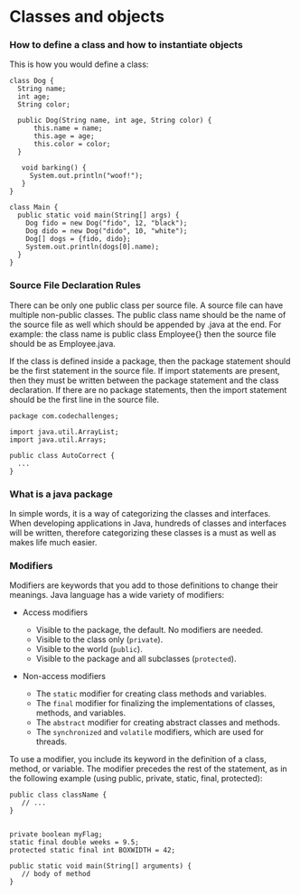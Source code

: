 # Classes and objects

### How to define a class and how to instantiate objects

This is how you would define a class:
```
class Dog {
  String name;
  int age;
  String color;

  public Dog(String name, int age, String color) {
      this.name = name;
      this.age = age;
      this.color = color;
  }

   void barking() {
     System.out.println("woof!");
   }
}

class Main {
  public static void main(String[] args) {
    Dog fido = new Dog("fido", 12, "black");
    Dog dido = new Dog("dido", 10, "white");
    Dog[] dogs = {fido, dido};
    System.out.println(dogs[0].name);
  }
}
```

### Source File Declaration Rules
There can be only one public class per source file. A source file can have multiple non-public classes.
The public class name should be the name of the source file as well which should be appended by .java at the end. For example: the class name is public class Employee{} then the source file should be as Employee.java.

If the class is defined inside a package, then the package statement should be the first statement in the source file.
If import statements are present, then they must be written between the package statement and the class declaration. If there are no package statements, then the import statement should be the first line in the source file.
```
package com.codechallenges;

import java.util.ArrayList;
import java.util.Arrays;

public class AutoCorrect {
  ...
}
```

### What is a java package
In simple words, it is a way of categorizing the classes and interfaces. When developing applications in Java, hundreds of classes and interfaces will be written, therefore categorizing these classes is a must as well as makes life much easier.

### Modifiers
Modifiers are keywords that you add to those definitions to change their meanings. Java language has a wide variety of modifiers:
* Access modifiers
  * Visible to the package, the default. No modifiers are needed.
  * Visible to the class only (`private`).
  * Visible to the world (`public`).
  * Visible to the package and all subclasses (`protected`).

* Non-access modifiers
  * The `static` modifier for creating class methods and variables.
  * The `final` modifier for finalizing the implementations of classes, methods, and variables.
  * The `abstract` modifier for creating abstract classes and methods.
  * The `synchronized` and `volatile` modifiers, which are used for threads.

To use a modifier, you include its keyword in the definition of a class, method, or variable. The modifier precedes the rest of the statement, as in the following example (using public, private, static, final, protected):
```
public class className {
   // ...
}


private boolean myFlag;
static final double weeks = 9.5;
protected static final int BOXWIDTH = 42;

public static void main(String[] arguments) {
   // body of method
}
```
